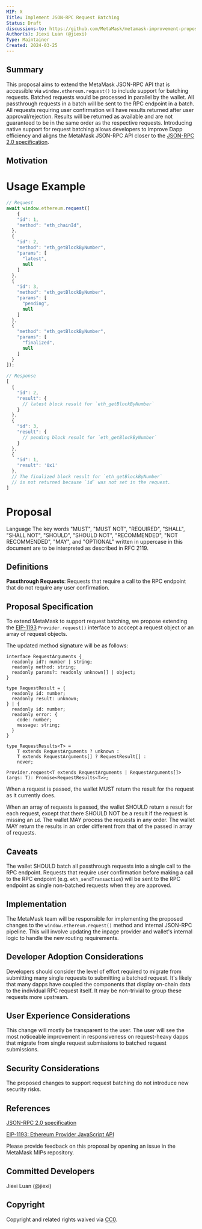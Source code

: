 ```yaml
---
MIP: X
Title: Implement JSON-RPC Request Batching
Status: Draft
discussions-to: https://github.com/MetaMask/metamask-improvement-proposals/discussions
Author(s): Jiexi Luan (@jiexi)
Type: Maintainer
Created: 2024-03-25
---
```


## Summary
This proposal aims to extend the MetaMask JSON-RPC API that is accessible via `window.ethereum.request()` to include support for batching requests. Batched requests would be processed in parallel by the wallet. All passthrough requests in a batch will be sent to the RPC endpoint in a batch. All requests requiring user confirmation will have results returned after user approval/rejection. Results will be returned as available and are not guaranteed to be in the same order as the respective requests. Introducing native support for request batching allows developers to improve Dapp efficiency and aligns the MetaMask JSON-RPC API closer to the [JSON-RPC 2.0 specification](https://www.jsonrpc.org/specification#batch).

## Motivation


# Usage Example
```js
// Request
await window.ethereum.request([
    {
    "id": 1,
    "method": "eth_chainId",
  },
  {
    "id": 2,
    "method": "eth_getBlockByNumber",
    "params": [
      "latest",
      null
    ]
  },
  {
    "id": 3,
    "method": "eth_getBlockByNumber",
    "params": [
      "pending",
      null
    ]
  },
  {
    "method": "eth_getBlockByNumber",
    "params": [
      "finalized",
      null
    ]
  }
]);

// Response
[
  {
    "id": 2,
    "result": {
      // latest block result for `eth_getBlockByNumber`
    }
  },
  {
    "id": 3,
    "result": {
      // pending block result for `eth_getBlockByNumber`
    }
  },
  {
    "id": 1,
    "result": '0x1'
  },
  // The finalized block result for `eth_getBlockByNumber`
  // is not returned because `id` was not set in the request.
]
```

# Proposal
Language
The key words "MUST", "MUST NOT", "REQUIRED", "SHALL", "SHALL NOT", "SHOULD", "SHOULD NOT", "RECOMMENDED", "NOT RECOMMENDED", "MAY", and "OPTIONAL" written in uppercase in this document are to be interpreted as described in RFC 2119.

## Definitions
**Passthrough Requests**: Requests that require a call to the RPC endpoint that do not require any user confirmation.

## Proposal Specification
To extend MetaMask to support request batching, we propose extending the [EIP-1193](https://eips.ethereum.org/EIPS/eip-1193#request) `Provider.request()` interface to acccept a request object or an array of request objects.

The updated method signature will be as follows:

```
interface RequestArguments {
  readonly id?: number | string;
  readonly method: string;
  readonly params?: readonly unknown[] | object;
}

type RequestResult = {
  readonly id: number;
  readonly result: unknown;
} | {
  readonly id: number;
  readonly error: {
    code: number;
    message: string;
  }
}

type RequestResults<T> =
    T extends RequestArguments ? unknown :
    T extends RequestArguments[] ? RequestResult[] :
    never;

Provider.request<T extends RequestArguments | RequestArguments[]>(args: T): Promise<RequestResults<T>>;
```
When a request is passed, the wallet MUST return the result for the request as it currently does.

When an array of requests is passed, the wallet SHOULD return a result for each request, except that there SHOULD NOT be a result if the request is missing an `id`. The wallet MAY process the requests in any order. The wallet MAY return the results in an order different from that of the passed in array of requests.

## Caveats
The wallet SHOULD batch all passthrough requests into a single call to the RPC endpoint. Requests that require user confirmation before making a call to the RPC endpoint (e.g. `eth_sendTransaction`) will be sent to the RPC endpoint as single non-batched requests when they are approved.

## Implementation
The MetaMask team will be responsible for implementing the proposed changes to the `window.ethereum.request()` method and internal JSON-RPC pipeline. This will involve updating the inpage provider and wallet's internal logic to handle the new routing requirements.

## Developer Adoption Considerations
Developers should consider the level of effort required to migrate from submitting many single requests to submitting a batched request. It's likely that many dapps have coupled the components that display on-chain data to the individual RPC request itself. It may be non-trivial to group these requests more upstream.

## User Experience Considerations
This change will mostly be transparent to the user. The user will see the most noticeable improvement in responsiveness on request-heavy dapps that migrate from single request submissions to batched request submissions.

## Security Considerations
The proposed changes to support request batching do not introduce new security risks.

## References
[JSON-RPC 2.0 specification](https://www.jsonrpc.org/specification)

[EIP-1193: Ethereum Provider JavaScript API](https://eips.ethereum.org/EIPS/eip-1193)

Please provide feedback on this proposal by opening an issue in the MetaMask MIPs repository.

## Committed Developers
Jiexi Luan (@jiexi)

## Copyright
Copyright and related rights waived via [CC0](../LICENSE).

